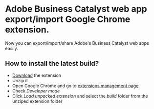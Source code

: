 Adobe Business Catalyst web app export/import Google Chrome extension.
==
Now you can export/import/share Adobe's Business Catalyst web apps easily.

## How to install the latest build?
* [Download](https://github.com/adobe-business-catalyst/web-app-export/archive/master.zip) the extension
* Unzip it
* Open Google Chrome and go to [extensions management page](chrome://extensions/)
* Check *Developer mode*
* Click *Load unpacked extension* and select the *build* folder from the unziped extension folder